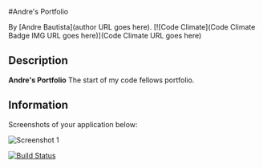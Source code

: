 
#Andre's Portfolio
<!-- If you'd like to use a logo instead uncomment this code and remove the text above this line

  ![Logo](URL to logo img file goes here)

-->

By [Andre Bautista](author URL goes here).
[![Code Climate](Code Climate Badge IMG URL goes here)](Code Climate URL goes here)

## Description
**Andre's Portfolio** The start of my code fellows portfolio.


## Information

Screenshots of your application below:

![Screenshot 1](http://i40.tinypic.com/x4g8ps.png)

[![Build Status](https://travis-ci.org/andrebautista/portfolio.png?branch=master)](https://travis-ci.org/andrebautista/portfolio)



